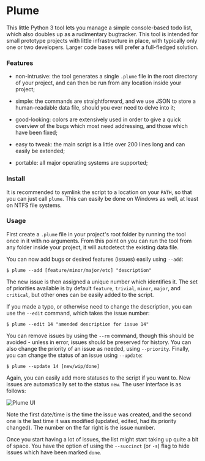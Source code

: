 Plume
=====

This little Python 3 tool lets you manage a simple console-based todo list, which also doubles up as a rudimentary bugtracker. This tool is intended for small prototype projects with little infrastructure in place, with typically only one or two developers. Larger code bases will prefer a full-fledged solution.

### Features

 - non-intrusive: the tool generates a single `.plume` file in the root directory of your project, and can then be run from any location inside your project;
 
 - simple: the commands are straightforward, and we use JSON to store a human-readable data file, should you ever need to delve into it;
 
 - good-looking: colors are extensively used in order to give a quick overview of the bugs which most need addressing, and those which have been fixed;

 - easy to tweak: the main script is a little over 200 lines long and can easily be extended;

 - portable: all major operating systems are supported;

### Install

It is recommended to symlink the script to a location on your `PATH`, so that you can just call `plume`. This can easily be done on Windows as well, at least on NTFS file systems.

### Usage

First create a `.plume` file in your project's root folder by running the tool once in it with no arguments. From this point on you can run the tool from any folder inside your project, it will autodetect the existing data file.

You can now add bugs or desired features (issues) easily using `--add`:

    $ plume --add [feature/minor/major/etc] "description"

The new issue is then assigned a unique number which identifies it. The set of priorities available is by default `feature`, `trivial`, `minor`, `major`, and `critical`, but other ones can be easily added to the script.

If you made a typo, or otherwise need to change the description, you can use the `--edit` command, which takes the issue number:

    $ plume --edit 14 "amended description for issue 14"

You can remove issues by using the `--rm` command, though this should be avoided - unless in error, issues should be preserved for history. You can also change the priority of an issue as needed, using `--priority`. Finally, you can change the status of an issue using `--update`:

    $ plume --update 14 [new/wip/done]

Again, you can easily add more statuses to the script if you want to. New issues are automatically set to the status `new`. The user interface is as follows:

![Plume UI](http://imgur.com/u5uQE7O.png)

Note the first date/time is the time the issue was created, and the second one is the last time it was modified (updated, edited, had its priority changed). The number on the far right is the issue number.

Once you start having a lot of issues, the list might start taking up quite a bit of space. You have the option of using the `--succinct` (or `-s`) flag to hide issues which have been marked `done`.
